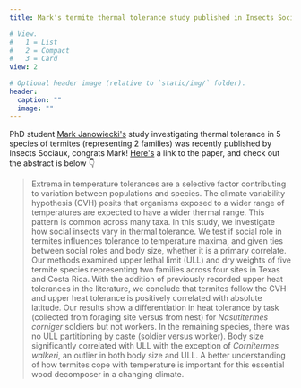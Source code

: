 ```yaml
---
title: Mark's termite thermal tolerance study published in Insects Sociaux

# View.
#   1 = List
#   2 = Compact
#   3 = Card
view: 2

# Optional header image (relative to `static/img/` folder).
header:
  caption: ""
  image: ""
---
```

PhD student [Mark Janowiecki's](https://vargolab.netlify.com/authors/mark/) study investigating thermal tolerance in 5 species of termites (representing 2 families) was recently published by Insects Sociaux, congrats Mark! [Here's](https://link.springer.com/article/10.1007%2Fs00040-019-00727-7) a link to the paper, and check out the abstract is below :point_down:

> Extrema in temperature tolerances are a selective factor contributing to variation between populations and species. The climate variability hypothesis (CVH) posits that organisms exposed to a wider range of temperatures are expected to have a wider thermal range. This pattern is common across many taxa. In this study, we investigate how social insects vary in thermal tolerance. We test if social role in termites influences tolerance to temperature maxima, and given ties between social roles and body size, whether it is a primary correlate. Our methods examined upper lethal limit (ULL) and dry weights of five termite species representing two families across four sites in Texas and Costa Rica. With the addition of previously recorded upper heat tolerances in the literature, we conclude that termites follow the CVH and upper heat tolerance is positively correlated with absolute latitude. Our results show a differentiation in heat tolerance by task (collected from foraging site versus from nest) for *Nasutitermes corniger* soldiers but not workers. In the remaining species, there was no ULL partitioning by caste (soldier versus worker). Body size significantly correlated with ULL with the exception of *Cornitermes walkeri*, an outlier in both body size and ULL. A better understanding of how termites cope with temperature is important for this essential wood decomposer in a changing climate.
